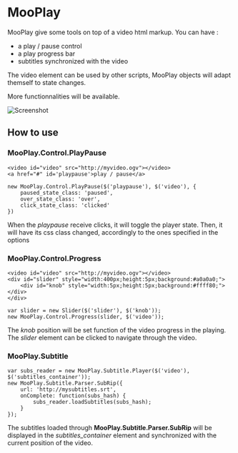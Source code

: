 MooPlay
=======


MooPlay give some tools on top of a video html markup. You can have :

* a play / pause control
* a play progress bar
* subtitles synchronized with the video
 
The video element can be used by other scripts, MooPlay objects will adapt themself to state changes.
 
More functionnalities will be available.

![Screenshot](http://img94.imageshack.us/img94/47/image3gd.png)

How to use
----------

### MooPlay.Control.PlayPause
    
    <video id="video" src="http://myvideo.ogv"></video>
    <a href="#" id='playpause'>play / pause</a>

    new MooPlay.Control.PlayPause($('playpause'), $('video'), {
        paused_state_class: 'paused',
        over_state_class: 'over',
        click_state_class: 'clicked'
    })

When the *playpause* receive clicks, it will toggle the player state.
Then, it will have its css class changed, accordingly to the ones specified in the options


### MooPlay.Control.Progress

    <video id="video" src="http://myvideo.ogv"></video>
    <div id="slider" style="width:400px;height:5px;background:#a0a0a0;">
        <div id="knob" style="width:5px;height:5px;background:#ffff80;"></div>
    </div>
    
    var slider = new Slider($('slider'), $('knob'));
    new MooPlay.Control.Progress(slider, $('video'));
    
The *knob* position will be set function of the video progress in the playing.
The *slider* element can be clicked to navigate through the video.


### MooPlay.Subtitle

    var subs_reader = new MooPlay.Subtitle.Player($('video'), $('subtitles_container'));
    new MooPlay.Subtitle.Parser.SubRip({
        url: 'http://mysubtitles.srt',
        onComplete: function(subs_hash) {
            subs_reader.loadSubtitles(subs_hash);
        }
    });
    
The subtitles loaded through **MooPlay.Subtitle.Parser.SubRip** will be displayed in the *subtitles_container* element and synchronized with the current position of the video.
    
    
